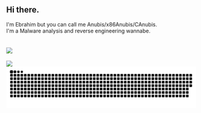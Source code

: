 ## Hi there.
I'm Ebrahim but you can call me Anubis/x86Anubis/CAnubis.<br>
I'm a Malware analysis and reverse engineering wannabe.<br>
<br><br><a>
  <img align="center" src="https://github-readme-stats.vercel.app/api?username=x86-Anubis&show_icons=true&theme=tokyonight" />
</a><br><br>
<a>
  <img align="center" src="https://github-readme-stats.vercel.app/api/top-langs/?username=x86-Anubis&layout=compact&show_icons=true&theme=tokyonight" />
</a>
<br>
![Snake animation](https://github.com/x86-Anubis/x86-Anubis/blob/output/github-contribution-grid-snake.svg)
